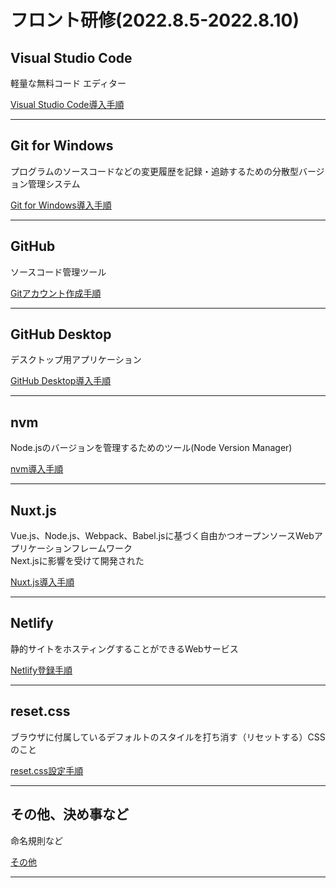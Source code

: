 # フロント研修(2022.8.5-2022.8.10)

## Visual Studio Code
軽量な無料コード エディター

[Visual Studio Code導入手順](<./2022/vscode.md>)

***

## Git for Windows
プログラムのソースコードなどの変更履歴を記録・追跡するための分散型バージョン管理システム

[Git for Windows導入手順](<./2022/git_for_windows.md>)

***
## GitHub  
ソースコード管理ツール

[Gitアカウント作成手順](<./2022/github.md>)

***

## GitHub Desktop
デスクトップ用アプリケーション

[GitHub Desktop導入手順](<./2022/github_desktop.md>)

***

## nvm
Node.jsのバージョンを管理するためのツール(Node Version Manager)

[nvm導入手順](<./2022/nvm.md>)

***

## Nuxt.js
Vue.js、Node.js、Webpack、Babel.jsに基づく自由かつオープンソースWebアプリケーションフレームワーク  
Next.jsに影響を受けて開発された

[Nuxt.js導入手順](<./2022/nuxt.md>)

***

## Netlify
静的サイトをホスティングすることができるWebサービス

[Netlify登録手順](<./2022/netlify.md>)

***

## reset.css
ブラウザに付属しているデフォルトのスタイルを打ち消す（リセットする）CSSのこと

[reset.css設定手順](<./2022/reset_css.md>)

***

## その他、決め事など
命名規則など

[その他](<./2022/other.md>)

***